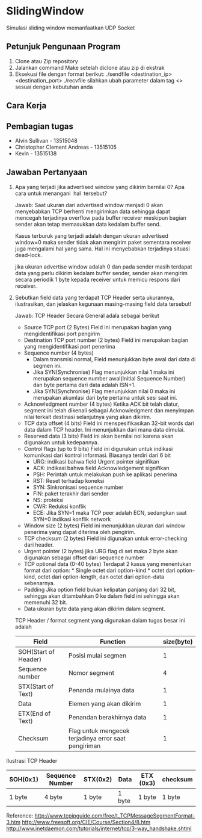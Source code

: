 # SlidingWindow
Simulasi sliding window memanfaatkan UDP Socket
## Petunjuk Pengunaan Program
1. Clone atau Zip repository
2. Jalankan command Make setelah diclone atau zip di ekstrak
3. Eksekusi file dengan format berikut:
	./sendfile <filename> <windowsize> <buffersize> <destination_ip> <destination_port>
	./recvfile <filename> <windowsize> <buffersize> <port>
	silahkan ubah parameter dalam tag <> sesuai dengan kebutuhan anda

## Cara Kerja


## Pembagian tugas
* Alvin Sullivan - 13515048
* Christopher Clement Andreas - 13515105
* Kevin - 13515138

## Jawaban Pertanyaan

1. Apa yang terjadi jika advertised window yang dikirim bernilai 0? Apa cara untuk
menangani​ ​ hal​ ​ tersebut?

	Jawab: 
	Saat ukuran dari advertised window menjadi 0 akan menyebabkan TCP berhenti mengirimkan data sehingga dapat mencegah terjadinya overflow pada buffer receiver meskipun bagian sender akan tetap memasukkan data kedalam buffer send.

	Kasus terburuk yang terjadi adalah dengan ukuran advertised window=0 maka sender tidak akan mengirim paket sementara receiver juga mengalami hal yang sama. Hal ini menyebabkan terjadinya situasi dead-lock.

	jika ukuran advertise window adalah 0 dan pada sender masih terdapat data yang perlu dikirim kedalam buffer sender, sender akan mengirim secara periodik 1 byte kepada receiver untuk memicu respons dari receiver.


2. Sebutkan field data yang terdapat TCP Header serta ukurannya, ilustrasikan, dan jelaskan kegunaan masing-masing field data tersebut!
	
	Jawab:
	TCP Header Secara General adala sebagai berikut
	* Source TCP port (2 Bytes)
		Field ini merupakan bagian yang mengidentifikasi port pengirim
	* Destination TCP port number (2 bytes)
		Field ini merupakan bagian yang mengidentifikasi port penerima
	* Sequence number (4 bytes)
	    * Dalam transmisi normal, Field menunjukkan byte awal dari data di segmen ini.
		* Jika SYN(Synchronise) Flag menunjukkan nilai 1 maka ini merupakan sequence number awal(Initial Sequence Number) dan byte pertama dari data adalah ISN+1.
		* Jika SYN(Synchronise) Flag menunjukkan nilai 0 maka ini merupakan akumlasi dari byte pertama untuk sesi saat ini.
	* Acknowledgment number (4 bytes)
		Ketika ACK bit telah diatur, segment ini telah dikenali sebagai Acknowledgment dan menyimpan nilai terkait destinasi selanjutnya yang akan dikirim.
	* TCP data offset (4 bits)
		Field ini menspesifikasikan 32-bit words dari data dalam TCP header. Ini menunjukkan dari mana data dimulai.
	* Reserved data (3 bits)
		Field ini akan bernilai nol karena akan digunakan untuk kedepannya.
	* Control flags (up to 9 bits)
		Field ini digunakan untuk indikasi komunikasi dari kontrol informasi. Biasanya terdiri dari 6 bit 
		* URG: indikasi bahwa field Urgent pointer signifikan
		* ACK: indikasi bahwa field Acknowledgement signifikan
		* PSH: Perintah untuk melakukan push ke aplikasi penerima
		* RST: Reset terhadap koneksi
		* SYN: Sinkronisasi sequence number
		* FIN: paket terakhir dari sender
		* NS: proteksi 
		* CWR: Reduksi konflik
		* ECE: Jika SYN=1 maka TCP peer adalah ECN, sedangkan saat SYN=0 indikasi konflik network
	* Window size (2 bytes)
		Field ini menunjukkan ukuran dari window penerima yang dapat diterima oleh pengirim.
	* TCP checksum (2 bytes)
		Field ini digunakan untuk error-checking dari header.
	* Urgent pointer (2 bytes)
		jika URG flag di set maka 2 byte akan digunakan sebagai offset dari sequence number
	* TCP optional data (0-40 bytes)
		Terdapat 2 kasus yang menentukan format dari option:
			* Single octet dari option-kind
			* octet dari option-kind, octet dari option-length, dan octet dari option-data sebenarnya.
	* Padding
		Jika option field bukan kelipatan panjang dari 32 bit, sehingga akan ditambahkan 0 ke dalam field ini sehingga akan memenuhi 32 bit.
	* Data
		ukuran byte data yang akan dikirim dalam segment.

	TCP Header / format segment yang digunakan dalam tugas besar ini adalah 

	Field                |       Function	                                    |    size(byte)   |
	---------------------|------------------------------------------------------|-----------------| 
	SOH(Start of Header) | Posisi mulai segmen 									|		1		  |
	Sequence number      | Nomor segment									    |		4         |
	STX(Start of Text)   | Penanda mulainya data								|		1         |
	Data                 | Elemen yang akan dikirim								|		1         |
	ETX(End of Text)     | Penandan berakhirnya data                            |		1         |
	Checksum             | Flag untuk mengecek terjadinya error saat pengiriman |		1		  |


Ilustrasi TCP Header


SOH(0x1)  | Sequence Number | STX(0x2)  | Data    | ETX (0x3) | checksum |
----------|-----------------|-----------|---------|-----------|----------|
1 byte    |   4 byte        | 1 byte    |  1 byte |   1 byte  |   1 byte |

Reference:
http://www.tcpipguide.com/free/t_TCPMessageSegmentFormat-3.htm
http://www.freesoft.org/CIE/Course/Section4/8.htm
http://www.inetdaemon.com/tutorials/internet/tcp/3-way_handshake.shtml